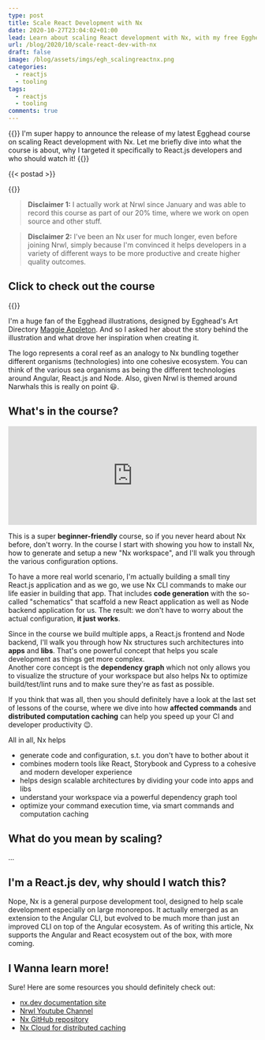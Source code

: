 ```yaml
---
type: post
title: Scale React Development with Nx
date: 2020-10-27T23:04:02+01:00
lead: Learn about scaling React development with Nx, with my free Egghead course
url: /blog/2020/10/scale-react-dev-with-nx
draft: false
image: /blog/assets/imgs/egh_scalingreactnx.png
categories:
  - reactjs
  - tooling
tags:
  - reactjs
  - tooling
comments: true
---
```


{{<intro>}}
I'm super happy to announce the release of my latest Egghead course on scaling React development with Nx. Let me briefly dive into what the course is about, why I targeted it specifically to React.js developers and who should watch it!
{{</intro>}}

<!--more-->

{{< postad >}}

{{<toc>}}

> **Disclaimer 1:** I actually work at Nrwl since January and was able to record this course as part of our 20% time, where we work on open source and other stuff. 


> **Disclaimer 2:** I've been an Nx user for much longer, even before joining Nrwl, simply because I'm convinced it helps developers in a variety of different ways to be more productive and create higher quality outcomes.

## Click to check out the course

{{<egghead-course uid="playlists/scale-react-development-with-nx-4038" lesson_img="/blog/assets/imgs/egh_scalingreactnx.png" >}}

I'm a huge fan of the Egghead illustrations, designed by Egghead's Art Directory [Maggie Appleton](https://twitter.com/Mappletons). And so I asked her about the story behind the illustration and what drove her inspiration when creating it.

The logo represents a coral reef as an analogy to Nx bundling together different organisms (technologies) into one cohesive ecosystem. You can think of the various sea organisms as being the different technologies around Angular, React.js and Node. Also, given Nrwl is themed around Narwhals this is really on point :smiley:.

## What's in the course?

<iframe height="200px" width="100%" frameborder="no" scrolling="no" seamless src="https://player.simplecast.com/6f83d912-2595-4d5b-9851-aaeb46232951?dark=true"></iframe>

This is a super **beginner-friendly** course, so if you never heard about Nx before, don't worry. In the course I start with showing you how to install Nx, how to generate and setup a new "Nx workspace", and I'll walk you through the various configuration options.

To have a more real world scenario, I'm actually building a small tiny React.js application and as we go, we use Nx CLI commands to make our life easier in building that app. That includes **code generation** with the so-called "schematics" that scaffold a new React application as well as Node backend application for us. The result: we don't have to worry about the actual configuration, **it just works**.

Since in the course we build multiple apps, a React.js frontend and Node backend, I'll walk you through how Nx structures such architectures into **apps** and **libs**. That's one powerful concept that helps you scale development as things get more complex.  
Another core concept is the **dependency graph** which not only allows you to visualize the structure of your workspace but also helps Nx to optimize build/test/lint runs and to make sure they're as fast as possible.

If you think that was all, then you should definitely have a look at the last set of lessons of the course, where we dive into how **affected commands** and **distributed computation caching** can help you speed up your CI and developer productivity :wink:.

All in all, Nx helps

- generate code and configuration, s.t. you don't have to bother about it
- combines modern tools like React, Storybook and Cypress to a cohesive and modern developer experience
- helps design scalable architectures by dividing your code into apps and libs
- understand your workspace via a powerful dependency graph tool
- optimize your command execution time, via smart commands and computation caching

## What do you mean by scaling?

...

## I'm a React.js dev, why should I watch this?

Nope, Nx is a general purpose development tool, designed to help scale development especially on large monorepos. It actually emerged as an extension to the Angular CLI, but evolved to be much more than just an improved CLI on top of the Angular ecosystem. As of writing this article, Nx supports the Angular and React ecosystem out of the box, with more coming.

## I Wanna learn more!

Sure! Here are some resources you should definitely check out:

- [nx.dev documentation site](https://nx.dev)
- [Nrwl Youtube Channel](https://www.youtube.com/c/Nrwl_io/videos)
- [Nx GitHub repository](https://github.com/nrwl/nx)
- [Nx Cloud for distributed caching](https://nx.app)